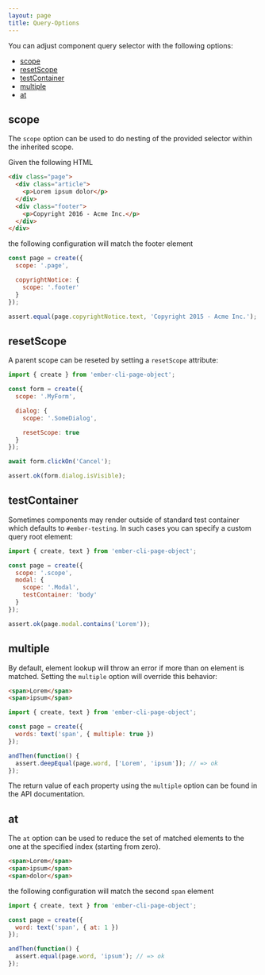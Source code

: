 ```yaml
---
layout: page
title: Query-Options
---
```


You can adjust component query selector with the following options:

* [scope](#scope)
* [resetScope](#resetScope)
* [testContainer](#testContainer)
* [multiple](#multiple)
* [at](#at)

## scope

The `scope` option can be used to do nesting of the provided selector
within the inherited scope.

Given the following HTML

```html
<div class="page">
  <div class="article">
    <p>Lorem ipsum dolor</p>
  </div>
  <div class="footer">
    <p>Copyright 2016 - Acme Inc.</p>
  </div>
</div>
```

the following configuration will match the footer element

```js
const page = create({
  scope: '.page',

  copyrightNotice: {
    scope: '.footer'
  }
});

assert.equal(page.copyrightNotice.text, 'Copyright 2015 - Acme Inc.');
```

## resetScope

A parent scope can be reseted by setting a `resetScope` attribute:

```js
import { create } from 'ember-cli-page-object';

const form = create({
  scope: '.MyForm',

  dialog: {
    scope: '.SomeDialog',

    resetScope: true
  }
});

await form.clickOn('Cancel');

assert.ok(form.dialog.isVisible);
```

## testContainer

Sometimes components may render outside of standard test container which defaults to `#ember-testing`. In such cases you can specify a custom query root element:

```js
import { create, text } from 'ember-cli-page-object';

const page = create({
  scope: '.scope',
  modal: {
    scope: '.Modal',
    testContainer: 'body'
  }
});

assert.ok(page.modal.contains('Lorem')); 
```

## multiple

By default, element lookup will throw an error if more than on element
is matched. Setting the `multiple` option will override this behavior:

```html
<span>Lorem</span>
<span>ipsum</span>
```

```js
import { create, text } from 'ember-cli-page-object';

const page = create({
  words: text('span', { multiple: true })
});

andThen(function() {
  assert.deepEqual(page.word, ['Lorem', 'ipsum']); // => ok
});
```

The return value of each property using the `multiple` option can be
found in the API documentation.

## at

The `at` option can be used to reduce the set of matched elements to the one at the specified index (starting from zero).

```html
<span>Lorem</span>
<span>ipsum</span>
<span>dolor</span>
```

the following configuration will match the second `span` element

```js
import { create, text } from 'ember-cli-page-object';

const page = create({
  word: text('span', { at: 1 })
});

andThen(function() {
  assert.equal(page.word, 'ipsum'); // => ok
});
```
